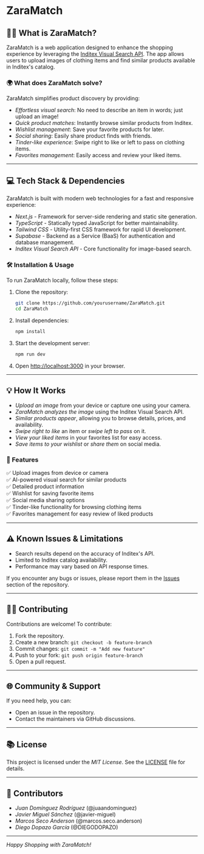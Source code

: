 # ZaraMatch

## 👩‍💻 What is ZaraMatch?
ZaraMatch is a web application designed to enhance the shopping experience by leveraging the [Inditex Visual Search API](https://developer.inditex.com/apimktplc/web/products/pubapimkt/protocols/REST/apis/visual-search/overview). The app allows users to upload images of clothing items and find similar products available in Inditex's catalog.

### 🌍 What does ZaraMatch solve?
ZaraMatch simplifies product discovery by providing:
- *Effortless visual search*: No need to describe an item in words; just upload an image!
- *Quick product matches*: Instantly browse similar products from Inditex.
- *Wishlist management*: Save your favorite products for later.
- *Social sharing*: Easily share product finds with friends.
- *Tinder-like experience*: Swipe right to like or left to pass on clothing items.
- *Favorites management*: Easily access and review your liked items.

---

## 💻 Tech Stack & Dependencies
ZaraMatch is built with modern web technologies for a fast and responsive experience:
- *Next.js* - Framework for server-side rendering and static site generation.
- *TypeScript* - Statically typed JavaScript for better maintainability.
- *Tailwind CSS* - Utility-first CSS framework for rapid UI development.
- *Supabase* - Backend as a Service (BaaS) for authentication and database management.
- *Inditex Visual Search API* - Core functionality for image-based search.

### 🛠 Installation & Usage
To run ZaraMatch locally, follow these steps:

1. Clone the repository:
   ```sh
   git clone https://github.com/yourusername/ZaraMatch.git
   cd ZaraMatch
   ```
   
2. Install dependencies:
   ```sh
   npm install
   ```
   
3. Start the development server:
   ```sh
   npm run dev
   ```
   
4. Open [http://localhost:3000](http://localhost:3000) in your browser.

---

## 💡 How It Works
- *Upload an image* from your device or capture one using your camera.
- *ZaraMatch analyzes the image* using the Inditex Visual Search API.
- *Similar products appear*, allowing you to browse details, prices, and availability.
- *Swipe right to like* an item or *swipe left to pass* on it.
- *View your liked items* in your favorites list for easy access.
- *Save items to your wishlist* or *share them* on social media.

### 🚀 Features
✅ Upload images from device or camera  
✅ AI-powered visual search for similar products  
✅ Detailed product information  
✅ Wishlist for saving favorite items  
✅ Social media sharing options  
✅ Tinder-like functionality for browsing clothing items  
✅ Favorites management for easy review of liked products  

---

## ⚠ Known Issues & Limitations
- Search results depend on the accuracy of Inditex's API.
- Limited to Inditex catalog availability.
- Performance may vary based on API response times.

If you encounter any bugs or issues, please report them in the [Issues]((https://github.com/juaandominguez/HackUDC25/issues)) section of the repository.

---

## 👨‍💼 Contributing
Contributions are welcome! To contribute:
1. Fork the repository.
2. Create a new branch: `git checkout -b feature-branch`
3. Commit changes: `git commit -m "Add new feature"`
4. Push to your fork: `git push origin feature-branch`
5. Open a pull request.

---

## 🌐 Community & Support
If you need help, you can:
- Open an issue in the repository.
- Contact the maintainers via GitHub discussions.

---

## 📚 License
This project is licensed under the *MIT License*. See the [LICENSE](LICENSE.md) file for details.

---

## 👥 Contributors
- *Juan Domínguez Rodríguez* (@juaandominguez)  
- *Javier Miguel Sánchez* (@javier-miguel)  
- *Marcos Seco Anderson* (@marcos.seco.anderson)  
- *Diego Dopazo García* (@DIEGODOPAZO)  

---

*Happy Shopping with ZaraMatch!*

